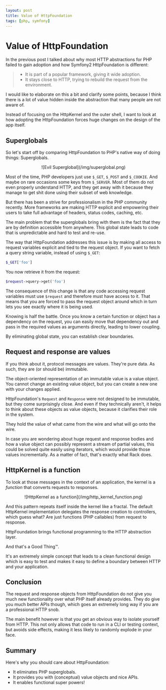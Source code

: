 ```yaml
---
layout: post
title: Value of HttpFoundation
tags: [php, symfony]
---
```


# Value of HttpFoundation

In the previous post I talked about why most HTTP abstractions for PHP failed
to gain adoption and how Symfony2 HttpFoundation is different:

> * It is part of a popular framework, giving it wide adoption.
> * It stays close to HTTP, trying to rebuild the request from the environment.

I would like to elaborate on this a bit and clarify some points, because I
think there is a lot of value hidden inside the abstraction that many people
are not aware of.

Instead of focusing on the HttpKernel and the outer shell, I want to look at
how adopting the HttpFoundation forces huge changes on the design of the app
itself.

## Superglobals

So let's start off by comparing HttpFoundation to PHP's native way of doing
things: Superglobals.

<center>
    ![Evil Superglobal](/img/superglobal.png)
</center>

Most of the time, PHP developers just use `$_GET`, `$_POST` and `$_COOKIE`.
And maybe on rare occasions some keys from `$_SERVER`. Most of them do not
even properly understand HTTP, and they get away with it because they manage
to get shit done using their subset of web knowledge.

But there has been a strive for professionalism in the PHP community recently.
More frameworks are making HTTP explicit and empowering their users to take
full advantage of headers, status codes, caching, etc.

The main problem that the superglobals bring with them is the fact that they
are by definition accessible from anywhere. This global state leads to code
that is unpredictable and hard to test and re-use.

The way that HttpFoundation addresses this issue is by making all access to
request variables explicit and tied to the request object. If you want to
fetch a query string variable, instead of using `$_GET`:

~~~php
$_GET['foo']
~~~

You now retrieve it from the request:

~~~php
$request->query->get('foo')
~~~

The consequence of this change is that any code accessing request variables
must use `$request` and therefore must have access to it. That means that you
are forced to pass the request object around which in turn lets you see
exactly where it is being used.

Knowing is half the battle. Once you know a certain function or object has a
dependency on the request, you can easily move that dependency out and pass in
the required values as arguments directly, leading to lower coupling.

By eliminating global state, you can establish clear boundaries.

## Request and response are values

If you think about it, protocol messages are values. They're pure data. As
such, they are (or should be) immutable.

The object-oriented representation of an immutable value is a value object.
You cannot change an existing value object, but you can create a new one with
your changes applied.

HttpFoundation's `Request` and `Response` were not designed to be immutable,
but they come surprisingly close. And even if they technically aren't, it
helps to think about these objects as value objects, because it clarifies
their role in the system.

They hold the value of what came from the wire and what will go onto the wire.

In case you are wondering about huge request and response bodies and how a
value object can possibly represent a stream of partial values, this could
be solved quite easily using iterators, which would provide those values
incrementally. As a matter of fact, that's exactly what Rack does.

## HttpKernel is a function

To look at those messages in the context of an application, the kernel is a
*function* that converts requests to responses.

<center>
    ![HttpKernel as a function](/img/http_kernel_function.png)
</center>

And this pattern repeats itself inside the kernel like a fractal. The default
HttpKernel implementation delegates the response creation to controllers,
which guess what? Are just functions (PHP callables) from request to response.

HttpFoundation brings functional programming to the HTTP abstraction layer.

And that's a Good Thing™.

It's an extremely simple concept that leads to a clean functional design which
is easy to test and makes it easy to define a boundary between HTTP and your
application.

## Conclusion

The request and response objects from HttpFoundation do not give you much new
functionality over what PHP itself already provides. They do give you much
better APIs though, which goes an extremely long way if you are a professional
HTTP snob.

The main benefit however is that you get an obvious way to isolate yourself
from HTTP. This not only allows that code to run in a CLI or testing context,
but avoids side effects, making it less likely to randomly explode in your
face.

## Summary

Here's why you should care about HttpFoundation:

* It eliminates PHP superglobals.
* It provides you with (conceptual) value objects and nice APIs.
* It enables functional super powers!
